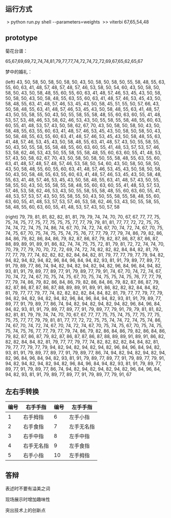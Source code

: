 ## 运行方式

​    > python run.py shell --parameters=weights
​    >> viterbi 67,65,54,48



## prototype

菊花台谱：

65,67,69,69,72,74,74,81,79,77,77,74,72,74,72,72,69,67,65,62,65,67


梦中的婚礼：

(left) 43, 50, 58, 50, 58, 50, 58, 50, 43, 50, 58, 50, 58, 50, 55, 58, 48, 55, 63, 55, 60, 63, 41, 48, 57, 48, 57, 48, 57, 46, 53, 58, 50, 54, 60, 43, 50, 58, 50, 58, 50, 43, 50, 58, 48, 55, 60, 55, 60, 63, 41, 48, 57, 46, 53, 45, 43, 50, 58, 50, 58, 50, 43, 50, 58, 48, 55, 63, 55, 60, 63, 41, 48, 57, 46, 53, 45, 43, 50, 58, 48, 55, 63, 41, 48, 57, 46, 53, 45, 43, 50, 58, 45, 51, 55, 50, 57, 66, 43, 50, 58, 48, 55, 63, 41, 48, 57, 46, 53, 45, 43, 50, 58, 48, 55, 63, 41, 48, 57, 43, 50, 55, 58, 55, 50, 43, 50, 55, 58, 55, 58, 48, 55, 60, 63, 60, 55, 41, 48, 53, 57, 53, 48, 46, 53, 58, 62, 46, 53, 43, 50, 55, 58, 55, 58, 48, 55, 60, 63, 60, 55, 41, 48, 53, 57, 43, 50, 58, 62, 67, 70, 43, 50, 58, 50, 58, 50, 43, 50, 58, 48, 55, 63, 55, 60, 63, 41, 48, 57, 46, 53, 45, 43, 50, 58, 50, 58, 50, 43, 50, 58, 48, 55, 63, 55, 60, 63, 41, 48, 57, 46, 53, 45, 43, 50, 58, 48, 55, 63, 41, 48, 57, 46, 53, 45, 43, 50, 58, 48, 55, 63, 41, 48, 57, 43, 50, 55, 58, 55, 50, 43, 50, 55, 58, 55, 58, 48, 55, 60, 63, 60, 55, 41, 48, 53, 57, 53, 57, 46, 53, 58, 62, 46, 53, 43, 50, 55, 58, 55, 58, 48, 55, 60, 63, 60, 55, 41, 48, 53, 57, 43, 50, 58, 62, 67, 70, 43, 50, 58, 50, 58, 50, 55, 58, 48, 55, 63, 55, 60, 63, 41, 48, 57, 48, 57, 48, 57, 46, 53, 58, 50, 54, 60, 43, 50, 58, 50, 58, 50, 43, 50, 58, 48, 55, 60, 55, 60, 63, 41, 48, 57, 46, 53, 45, 43, 50, 58, 50, 58, 50, 43, 50, 58, 48, 55, 63, 55, 60, 63, 41, 48, 57, 46, 53, 45, 43, 50, 58, 48, 55, 63, 41, 48, 57, 46, 53, 45, 43, 50, 58, 48, 55, 63, 41, 48, 57, 43, 50, 55, 58, 55, 50, 43, 50, 55, 58, 55, 58, 48, 55, 60, 63, 60, 55, 41, 48, 53, 57, 53, 57, 46, 53, 58, 62, 46, 53, 43, 50, 55, 58, 55, 58, 48, 55, 60, 63, 60, 55, 41, 48, 53, 57, 53, 57, 43, 50, 55, 58, 55, 50, 43, 50, 55, 58, 55, 58, 48, 55, 60, 63, 60, 55, 41, 48, 53, 57, 53, 57, 46, 53, 58, 62, 46, 53, 43, 50, 55, 58, 55, 58, 48, 55, 60, 63, 60, 55, 41, 48, 53, 57, 43, 50, 57, 58

(right) 79, 79, 81, 81, 82, 82, 81, 81, 79, 79, 74, 74, 70, 70, 67, 67, 77, 77, 75, 75, 74, 75, 77, 75, 77, 75, 75, 75, 77, 77, 79, 79, 81, 81, 77, 77, 72, 72, 75, 75, 74, 74, 72, 74, 75, 74, 86, 74, 67, 70, 74, 72, 74, 67, 70, 74, 72, 74, 67, 70, 75, 74, 75, 67, 70, 75, 74, 75, 75, 74, 75, 76, 77, 77, 79, 77, 79, 74, 86, 79, 82, 86, 84, 86, 79, 82, 86, 84, 86, 79, 82, 87, 86, 87, 79, 82, 87, 86, 87, 87, 86, 87, 88, 89, 89, 91, 89, 91, 86, 82, 74, 74, 75, 75, 72, 81, 79, 81, 72, 72, 74, 74, 70, 70, 79, 77, 79, 70, 70, 72, 72, 69, 74, 72, 74, 82, 82, 82, 84, 84, 82, 81, 79, 77, 77, 79, 77, 74, 82, 82, 82, 82, 84, 84, 82, 81, 79, 77, 77, 79, 77, 79, 94, 82, 94, 82, 94, 82, 94, 82, 96, 84, 96, 84, 94, 82, 93, 81, 91, 79, 89, 77, 89, 77, 91, 79, 89, 77, 86, 74, 94, 82, 94, 82, 94, 82, 94, 82, 96, 84, 96, 84, 94, 82, 93, 81, 91, 79, 89, 77, 89, 77, 91, 79, 89, 77, 79, 91, 74, 67, 70, 74, 72, 74, 67, 70, 74, 72, 74, 67, 70, 75, 74, 75, 67, 70, 75, 74, 75, 75, 74, 75, 76, 77, 77, 79, 77, 79, 74, 86, 79, 82, 86, 84, 86, 79, 82, 86, 84, 86, 79, 82, 87, 86, 87, 79, 82, 87, 86, 87, 87, 86, 87, 88, 89, 89, 91, 89, 91, 86, 82, 82, 82, 84, 84, 82, 81, 79, 77, 77, 79, 77, 74, 82, 82, 82, 82, 84, 84, 82, 81, 79, 77, 77, 79, 77, 79, 94, 82, 94, 82, 94, 82, 94, 82, 96, 84, 96, 84, 94, 82, 93, 81, 91, 79, 89, 77, 89, 77, 91, 79, 89, 77, 86, 74, 94, 82, 94, 82, 94, 82, 94, 82, 96, 84, 96, 84, 94, 82, 93, 81, 91, 79, 89, 77, 89, 77, 91, 79, 89, 77, 79, 91, 79, 79, 81, 81, 82, 82, 81, 81, 79, 79, 74, 74, 70, 70, 67, 67, 77, 77, 75, 75, 74, 75, 77, 75, 77, 75, 75, 75, 77, 77, 79, 79, 81, 81, 77, 77, 72, 72, 75, 75, 74, 74, 72, 74, 75, 74, 86, 74, 67, 70, 74, 72, 74, 67, 70, 74, 72, 74, 67, 70, 75, 74, 75, 67, 70, 75, 74, 75, 75, 74, 75, 76, 77, 77, 79, 77, 79, 74, 86, 79, 82, 86, 84, 86, 79, 82, 86, 84, 86, 79, 82, 87, 86, 87, 79, 82, 87, 86, 87, 87, 86, 87, 88, 89, 89, 91, 89, 91, 86, 82, 82, 82, 84, 84, 82, 81, 79, 77, 77, 79, 77, 74, 82, 82, 82, 82, 84, 84, 82, 81, 79, 77, 77, 79, 77, 79, 94, 82, 94, 82, 94, 82, 94, 82, 96, 84, 96, 84, 94, 82, 93, 81, 91, 79, 89, 77, 89, 77, 91, 79, 89, 77, 86, 74, 94, 82, 94, 82, 94, 82, 94, 82, 96, 84, 96, 84, 94, 82, 93, 81, 91, 79, 89, 77, 89, 77, 91, 79, 89, 77, 79, 91, 94, 82, 94, 82, 94, 82, 94, 82, 96, 84, 96, 84, 94, 82, 93, 81, 91, 79, 89, 77, 89, 77, 91, 79, 89, 77, 86, 74, 94, 82, 94, 82, 94, 82, 94, 82, 96, 84, 96, 84, 94, 82, 93, 81, 91, 79, 89, 77, 89, 77, 91, 79, 89, 77, 79, 91, 67



## 左右手转换

| 编号 | 右手手指 | 编号 | 左手手指 |
|--|--|--|--|
|1|右手拇指|6|左手小指|
|2|右手食指|7|左手无名指|
|3|右手中指|8|左手中指|
|4|右手无名指|9|左手食指|
|5|右手小指|10|左手拇指|





## 答辩

表述时不要有溢美之词

现场展示时增加趣味性

突出技术上的创新点

